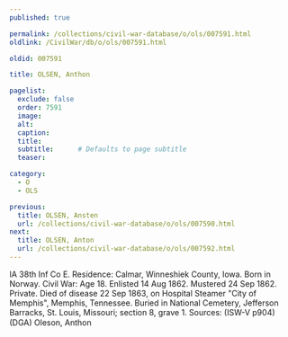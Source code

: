 ```yaml
---
published: true

permalink: /collections/civil-war-database/o/ols/007591.html
oldlink: /CivilWar/db/o/ols/007591.html

oldid: 007591

title: OLSEN, Anthon

pagelist:
  exclude: false
  order: 7591
  image: 
  alt:
  caption:
  title:
  subtitle:      # Defaults to page subtitle
  teaser:

category: 
  - O 
  - OLS

previous:
  title: OLSEN, Ansten
  url: /collections/civil-war-database/o/ols/007590.html  
next:
  title: OLSEN, Anton
  url: /collections/civil-war-database/o/ols/007592.html   
---
```

IA 38th Inf Co E. Residence: Calmar, Winneshiek County, Iowa. Born in Norway. Civil War: Age 18. Enlisted 14 Aug 1862. Mustered 24 Sep 1862. Private. Died of disease 22 Sep 1863, on Hospital Steamer &quot;City of Memphis&quot;, Memphis, Tennessee. Buried in National Cemetery, Jefferson Barracks, St. Louis, Missouri; section 8, grave 1. Sources: (ISW-V p904) (DGA) &#147;Oleson, Anthon&#148;